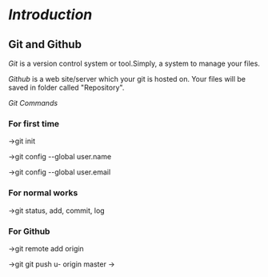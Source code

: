 # *Introduction*
## Git and Github
*Git* is a version control system or tool.Simply, a system to manage your files.

*Github*  is a web site/server which your git is hosted on.
Your files will be saved in folder called "Repository". 
 
*Git Commands*

### For first time

  ->git init
  
  ->git config --global user.name<your name>
  
  ->git config --global user.email<your email>

### For normal works
 
 ->git status, add, commit, log

### For Github
 
 ->git remote add origin<repositoryURL>
 
 ->git git push u- origin master
 ->